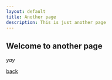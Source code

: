 ```yaml
---
layout: default
title: Another page
description: This is just another page
---
```


## Welcome to another page

_yay_

[back](./)

<!-- docker container run --rm -v $PWD:/srv/jekyll --name haibv-github-blog -p 2001:4000 -it jekyll/jekyll jekyll serve -->
